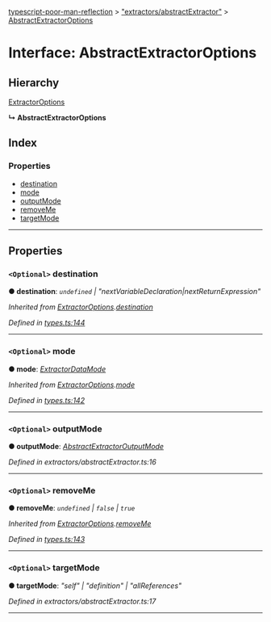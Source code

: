 [typescript-poor-man-reflection](../README.md) > ["extractors/abstractExtractor"](../modules/_extractors_abstractextractor_.md) > [AbstractExtractorOptions](../interfaces/_extractors_abstractextractor_.abstractextractoroptions.md)

# Interface: AbstractExtractorOptions

## Hierarchy

 [ExtractorOptions](_types_.extractoroptions.md)

**↳ AbstractExtractorOptions**

## Index

### Properties

* [destination](_extractors_abstractextractor_.abstractextractoroptions.md#destination)
* [mode](_extractors_abstractextractor_.abstractextractoroptions.md#mode)
* [outputMode](_extractors_abstractextractor_.abstractextractoroptions.md#outputmode)
* [removeMe](_extractors_abstractextractor_.abstractextractoroptions.md#removeme)
* [targetMode](_extractors_abstractextractor_.abstractextractoroptions.md#targetmode)

---

## Properties

<a id="destination"></a>

### `<Optional>` destination

**● destination**: *`undefined` \| "nextVariableDeclaration|nextReturnExpression"*

*Inherited from [ExtractorOptions](_types_.extractoroptions.md).[destination](_types_.extractoroptions.md#destination)*

*Defined in [types.ts:144](https://github.com/cancerberoSgx/typescript-poor-man-reflection/blob/055260d/src/types.ts#L144)*

___
<a id="mode"></a>

### `<Optional>` mode

**● mode**: *[ExtractorDataMode](../modules/_types_.md#extractordatamode)*

*Inherited from [ExtractorOptions](_types_.extractoroptions.md).[mode](_types_.extractoroptions.md#mode)*

*Defined in [types.ts:142](https://github.com/cancerberoSgx/typescript-poor-man-reflection/blob/055260d/src/types.ts#L142)*

___
<a id="outputmode"></a>

### `<Optional>` outputMode

**● outputMode**: *[AbstractExtractorOutputMode](../modules/_extractors_abstractextractor_.md#abstractextractoroutputmode)*

*Defined in extractors/abstractExtractor.ts:16*

___
<a id="removeme"></a>

### `<Optional>` removeMe

**● removeMe**: *`undefined` \| `false` \| `true`*

*Inherited from [ExtractorOptions](_types_.extractoroptions.md).[removeMe](_types_.extractoroptions.md#removeme)*

*Defined in [types.ts:143](https://github.com/cancerberoSgx/typescript-poor-man-reflection/blob/055260d/src/types.ts#L143)*

___
<a id="targetmode"></a>

### `<Optional>` targetMode

**● targetMode**: *"self" \| "definition" \| "allReferences"*

*Defined in extractors/abstractExtractor.ts:17*

___

